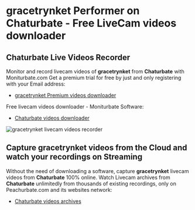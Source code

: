 # gracetrynket Performer on Chaturbate - Free LiveCam videos downloader

## Chaturbate Live Videos Recorder

Monitor and record livecam videos of **gracetrynket** from **Chaturbate** with Moniturbate.com
Get a premium trial for free by just and only registering with your Email address:
* [gracetrynket Premium videos downloader](https://moniturbate.com/request-demo-licence-key.html)

Free livecam videos downloader - Moniturbate Software:
* [Chaturbate videos downloader](https://moniturbate.com/moniturbate-download-software.html)

![gracetrynket livecam videos recorder](https://peachurnet.com/templates/moniturbate-software.png)


## Capture gracetrynket videos from the Cloud and watch your recordings on Streaming

Without the need of downloading a software, capture **gracetrynket** livecam videos from **Chaturbate** 100% online.
Watch Livecam archives from **Chaturbate** unlimitedly from thousands of existing recordings, only on Peachurbate.com and its websites network:
* [Chaturbate videos archives](https://peachurnet.com/)